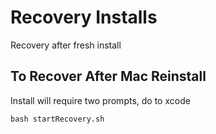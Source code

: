 # Recovery Installs

Recovery after fresh install

## To Recover After Mac Reinstall

Install will require two prompts, do to xcode

```shell
bash startRecovery.sh
```
